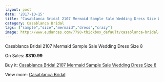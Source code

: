 ```yaml
---
layout: post
date: '2017-10-15'
title: "Casablanca Bridal 2107 Mermaid Sample Sale Wedding Dress Size 8"
category: Casablanca Bridal
tags: ["sample","size","mermaid","dress","crazy"]
image: http://www.eudances.com/7790-thickbox_default/casablanca-bridal-2107-mermaid-sample-sale-wedding-dress-size-8.jpg
---
```

Casablanca Bridal 2107 Mermaid Sample Sale Wedding Dress Size 8

On Sales: **$310.99**
<a href="https://www.eudances.com/en/casablanca-bridal/2750-casablanca-bridal-2107-mermaid-sample-sale-wedding-dress-size-8.html"><amp-img layout="responsive" width="600" height="600" src="//www.eudances.com/7790-thickbox_default/casablanca-bridal-2107-mermaid-sample-sale-wedding-dress-size-8.jpg" alt="Casablanca Bridal 2107 Mermaid Sample Sale Wedding Dress Size 8 0" /></a>
<a href="https://www.eudances.com/en/casablanca-bridal/2750-casablanca-bridal-2107-mermaid-sample-sale-wedding-dress-size-8.html"><amp-img layout="responsive" width="600" height="600" src="//www.eudances.com/7793-thickbox_default/casablanca-bridal-2107-mermaid-sample-sale-wedding-dress-size-8.jpg" alt="Casablanca Bridal 2107 Mermaid Sample Sale Wedding Dress Size 8 1" /></a>
<a href="https://www.eudances.com/en/casablanca-bridal/2750-casablanca-bridal-2107-mermaid-sample-sale-wedding-dress-size-8.html"><amp-img layout="responsive" width="600" height="600" src="//www.eudances.com/7792-thickbox_default/casablanca-bridal-2107-mermaid-sample-sale-wedding-dress-size-8.jpg" alt="Casablanca Bridal 2107 Mermaid Sample Sale Wedding Dress Size 8 2" /></a>
<a href="https://www.eudances.com/en/casablanca-bridal/2750-casablanca-bridal-2107-mermaid-sample-sale-wedding-dress-size-8.html"><amp-img layout="responsive" width="600" height="600" src="//www.eudances.com/7791-thickbox_default/casablanca-bridal-2107-mermaid-sample-sale-wedding-dress-size-8.jpg" alt="Casablanca Bridal 2107 Mermaid Sample Sale Wedding Dress Size 8 3" /></a>

Buy it: [Casablanca Bridal 2107 Mermaid Sample Sale Wedding Dress Size 8](https://www.eudances.com/en/casablanca-bridal/2750-casablanca-bridal-2107-mermaid-sample-sale-wedding-dress-size-8.html "Casablanca Bridal 2107 Mermaid Sample Sale Wedding Dress Size 8")

View more: [Casablanca Bridal](https://www.eudances.com/en/4-casablanca-bridal "Casablanca Bridal")